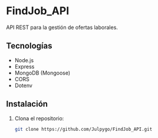 # FindJob_API

API REST para la gestión de ofertas laborales.

## Tecnologías

- Node.js
- Express
- MongoDB (Mongoose)
- CORS
- Dotenv

## Instalación

1. Clona el repositorio:
   ```sh
   git clone https://github.com/Julpygo/FindJob_API.git